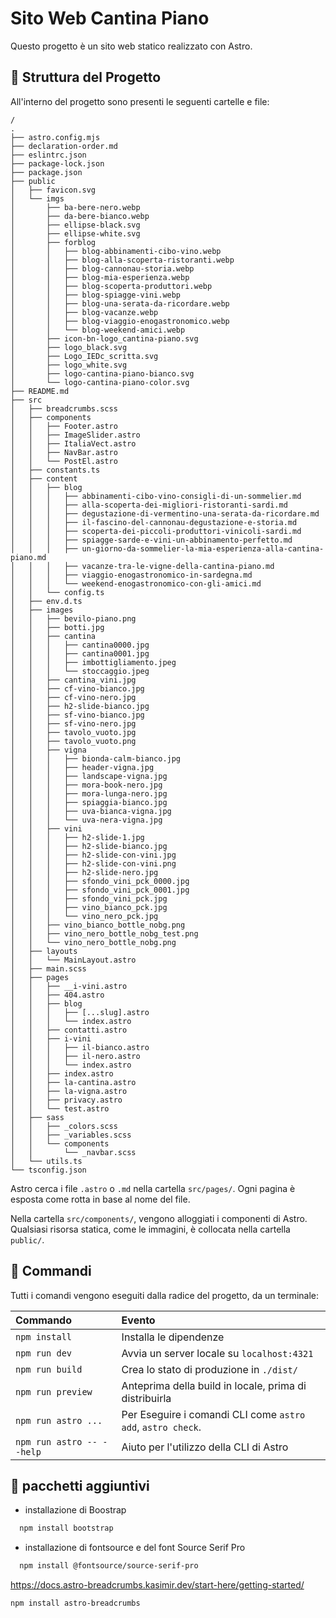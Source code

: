 # Sito Web Cantina Piano

Questo progetto è un sito web statico realizzato con Astro.

## 🚀 Struttura del Progetto

All'interno del progetto sono presenti le seguenti cartelle e file:

```text
/
.
├── astro.config.mjs
├── declaration-order.md
├── eslintrc.json
├── package-lock.json
├── package.json
├── public
│   ├── favicon.svg
│   └── imgs
│       ├── ba-bere-nero.webp
│       ├── da-bere-bianco.webp
│       ├── ellipse-black.svg
│       ├── ellipse-white.svg
│       ├── forblog
│       │   ├── blog-abbinamenti-cibo-vino.webp
│       │   ├── blog-alla-scoperta-ristoranti.webp
│       │   ├── blog-cannonau-storia.webp
│       │   ├── blog-mia-esperienza.webp
│       │   ├── blog-scoperta-produttori.webp
│       │   ├── blog-spiagge-vini.webp
│       │   ├── blog-una-serata-da-ricordare.webp
│       │   ├── blog-vacanze.webp
│       │   ├── blog-viaggio-enogastronomico.webp
│       │   └── blog-weekend-amici.webp
│       ├── icon-bn-logo_cantina-piano.svg
│       ├── logo_black.svg
│       ├── Logo_IEDc_scritta.svg
│       ├── logo_white.svg
│       ├── logo-cantina-piano-bianco.svg
│       └── logo-cantina-piano-color.svg
├── README.md
├── src
│   ├── breadcrumbs.scss
│   ├── components
│   │   ├── Footer.astro
│   │   ├── ImageSlider.astro
│   │   ├── ItaliaVect.astro
│   │   ├── NavBar.astro
│   │   └── PostEl.astro
│   ├── constants.ts
│   ├── content
│   │   ├── blog
│   │   │   ├── abbinamenti-cibo-vino-consigli-di-un-sommelier.md
│   │   │   ├── alla-scoperta-dei-migliori-ristoranti-sardi.md
│   │   │   ├── degustazione-di-vermentino-una-serata-da-ricordare.md
│   │   │   ├── il-fascino-del-cannonau-degustazione-e-storia.md
│   │   │   ├── scoperta-dei-piccoli-produttori-vinicoli-sardi.md
│   │   │   ├── spiagge-sarde-e-vini-un-abbinamento-perfetto.md
│   │   │   ├── un-giorno-da-sommelier-la-mia-esperienza-alla-cantina-piano.md
│   │   │   ├── vacanze-tra-le-vigne-della-cantina-piano.md
│   │   │   ├── viaggio-enogastronomico-in-sardegna.md
│   │   │   └── weekend-enogastronomico-con-gli-amici.md
│   │   └── config.ts
│   ├── env.d.ts
│   ├── images
│   │   ├── bevilo-piano.png
│   │   ├── botti.jpg
│   │   ├── cantina
│   │   │   ├── cantina0000.jpg
│   │   │   ├── cantina0001.jpg
│   │   │   ├── imbottigliamento.jpeg
│   │   │   └── stoccaggio.jpeg
│   │   ├── cantina_vini.jpg
│   │   ├── cf-vino-bianco.jpg
│   │   ├── cf-vino-nero.jpg
│   │   ├── h2-slide-bianco.jpg
│   │   ├── sf-vino-bianco.jpg
│   │   ├── sf-vino-nero.jpg
│   │   ├── tavolo_vuoto.jpg
│   │   ├── tavolo_vuoto.png
│   │   ├── vigna
│   │   │   ├── bionda-calm-bianco.jpg
│   │   │   ├── header-vigna.jpg
│   │   │   ├── landscape-vigna.jpg
│   │   │   ├── mora-book-nero.jpg
│   │   │   ├── mora-lunga-nero.jpg
│   │   │   ├── spiaggia-bianco.jpg
│   │   │   ├── uva-bianca-vigna.jpg
│   │   │   └── uva-nera-vigna.jpg
│   │   ├── vini
│   │   │   ├── h2-slide-1.jpg
│   │   │   ├── h2-slide-bianco.jpg
│   │   │   ├── h2-slide-con-vini.jpg
│   │   │   ├── h2-slide-con-vini.png
│   │   │   ├── h2-slide-nero.jpg
│   │   │   ├── sfondo_vini_pck_0000.jpg
│   │   │   ├── sfondo_vini_pck_0001.jpg
│   │   │   ├── sfondo_vini_pck.jpg
│   │   │   ├── vino_bianco_pck.jpg
│   │   │   └── vino_nero_pck.jpg
│   │   ├── vino_bianco_bottle_nobg.png
│   │   ├── vino_nero_bottle_nobg_test.png
│   │   └── vino_nero_bottle_nobg.png
│   ├── layouts
│   │   └── MainLayout.astro
│   ├── main.scss
│   ├── pages
│   │   ├── __i-vini.astro
│   │   ├── 404.astro
│   │   ├── blog
│   │   │   ├── [...slug].astro
│   │   │   └── index.astro
│   │   ├── contatti.astro
│   │   ├── i-vini
│   │   │   ├── il-bianco.astro
│   │   │   ├── il-nero.astro
│   │   │   └── index.astro
│   │   ├── index.astro
│   │   ├── la-cantina.astro
│   │   ├── la-vigna.astro
│   │   ├── privacy.astro
│   │   └── test.astro
│   ├── sass
│   │   ├── _colors.scss
│   │   ├── _variables.scss
│   │   └── components
│   │       └── _navbar.scss
│   └── utils.ts
└── tsconfig.json
```

Astro cerca i file `.astro` o `.md` nella cartella `src/pages/`. Ogni pagina è esposta come rotta in base al nome del file.

Nella cartella `src/components/`,
vengono alloggiati i componenti di Astro.
Qualsiasi risorsa statica, come le immagini,
è collocata nella cartella `public/`.

## 🧞 Commandi

Tutti i comandi vengono eseguiti dalla radice del progetto, da un terminale:

| Commando                  | Evento                                                      |
|:--------------------------|:------------------------------------------------------------|
| `npm install`             | Installa le dipendenze                                      |
| `npm run dev`             | Avvia un server locale su `localhost:4321`                  |
| `npm run build`           | Crea lo stato di produzione in `./dist/`                    |
| `npm run preview`         | Anteprima della build in locale, prima di distribuirla      |
| `npm run astro ...`       | Per Eseguire i comandi CLI come `astro add`, `astro check`. |
| `npm run astro -- --help` | Aiuto per l'utilizzo della CLI di Astro                     |

## 👀 pacchetti aggiuntivi

- installazione di Boostrap
```sh
  npm install bootstrap
```

- installazione di fontsource e del font Source Serif Pro
```sh
  npm install @fontsource/source-serif-pro
```
https://docs.astro-breadcrumbs.kasimir.dev/start-here/getting-started/

```
npm install astro-breadcrumbs
```
